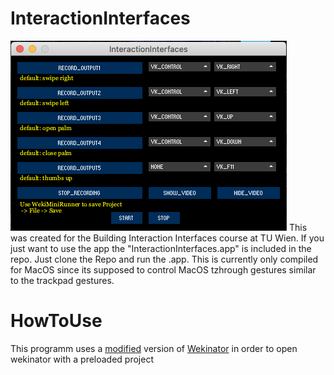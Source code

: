 # InteractionInterfaces
![alt text](https://github.com/flurputzer/InteractionInterfaces/blob/main/Screenshots/MainGui.png?raw=true)
This was created for the Building Interaction Interfaces course at TU Wien.
If you just want to use the app the "InteractionInterfaces.app" is included in the repo. Just clone the Repo and run the .app. This is currently only compiled for MacOS since its supposed to control MacOS tzhrough gestures similar to the trackpad gestures.

# HowToUse
This programm uses a [modified](https://github.com/brannondorsey/wekimini) version of [Wekinator](http://www.wekinator.org/) in order to open wekinator with a preloaded project
